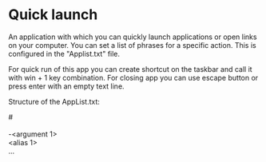 # Quick launch
An application with which you can quickly launch applications or open links on your computer.
You can set a list of phrases for a specific action. This is configured in the "Applist.txt" file.

For quick run of this app you can create shortcut on the taskbar and call it with win + 1 key combination.
For closing app you can use escape button or press enter with an empty text line.

Structure of the AppList.txt:

#<Displayed action title>  
<path or link>  
-<argument 1>  
<alias 1>  
\...  
<alias n>
